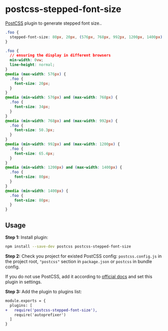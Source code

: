 # postcss-stepped-font-size

[PostCSS] plugin to generate stepped font size..

[PostCSS]: https://github.com/postcss/postcss

```css
.foo {
  stepped-font-size: 80px, 20px, (576px, 768px, 992px, 1200px, 1400px);
}
```

```css
.foo {
  // ensuring the display in different browsers
  min-width: 0vw;
  line-height: normal;
}
@media (max-width: 576px) {
  .foo {
    font-size: 20px;
  }
}
@media (min-width: 576px) and (max-width: 768px) {
  .foo {
    font-size: 34px;
  }
}
@media (min-width: 768px) and (max-width: 992px) {
  .foo {
    font-size: 50.3px;
  }
}
@media (min-width: 992px) and (max-width: 1200px) {
  .foo {
    font-size: 65.4px;
  }
}
@media (min-width: 1200px) and (max-width: 1400px) {
  .foo {
    font-size: 80px;
  }
}
@media (min-width: 1400px) {
  .foo {
    font-size: 80px;
  }
}
```

## Usage

**Step 1:** Install plugin:

```sh
npm install --save-dev postcss postcss-stepped-font-size
```

**Step 2:** Check you project for existed PostCSS config: `postcss.config.js`
in the project root, `"postcss"` section in `package.json`
or `postcss` in bundle config.

If you do not use PostCSS, add it according to [official docs]
and set this plugin in settings.

**Step 3:** Add the plugin to plugins list:

```diff
module.exports = {
  plugins: [
+   require('postcss-stepped-font-size'),
    require('autoprefixer')
  ]
}
```

[official docs]: https://github.com/postcss/postcss#usage
